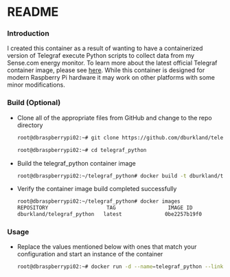 README
=========

### Introduction

I created this container as a result of wanting to have a containerized version of Telegraf execute Python scripts to collect data from my Sense.com energy monitor. To learn more about the latest official Telegraf container image, please see [here](https://github.com/influxdata/influxdata-docker/tree/master/telegraf). While this container is designed for modern Raspberry Pi hardware it may work on other platforms with some minor modifications.

### Build (Optional)

* Clone all of the appropriate files from GitHub and change to the repo directory
  ```bash
  root@dbraspberrypi02:~# git clone https://github.com/dburkland/telegraf_python.git

  root@dbraspberrypi02:~# cd telegraf_python
  ```

* Build the telegraf_python container image
  ```bash
  root@dbraspberrypi02:~/telegraf_python# docker build -t dburkland/telegraf_python .
  ````

* Verify the container image build completed successfully 
  ```bash
  root@dbraspberrypi02:~/telegraf_python# docker images
  REPOSITORY                   TAG                 IMAGE ID            CREATED             SIZE
  dburkland/telegraf_python   latest              0be2257b19f0        2 minutes ago       692MB
  ````

### Usage

* Replace the values mentioned below with ones that match your configuration and start an instance of the container
  ```bash
  root@dbraspberrypi02:~# docker run -d --name=telegraf_python --link influxdb -v /data/etc/telegraf:/etc/telegraf -v /data/opt/scripts:/opt/scripts --restart=always dburkland/telegraf_python:latest
  ```
